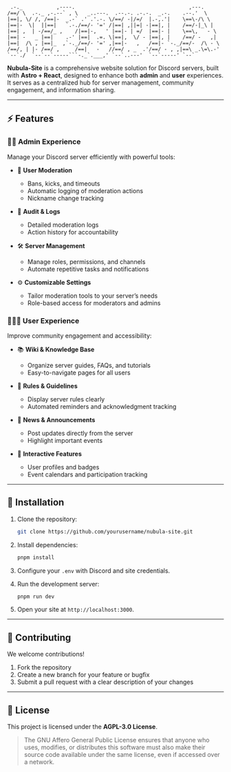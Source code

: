 ```
 .-._           ,----.                                     ,---.      
/==/ \  .-._ ,-.--` , \   _..---.  .--.-. .-.-.  _.-.    .--.'  \     
|==|, \/ /, /==|-  _.-` .' .'.-. \/==/ -|/=/  |.-,.'|    \==\-/\ \    
|==|-  \|  ||==|   `.-./==/- '=' /|==| ,||=| -|==|, |    /==/-|_\ |   
|==| ,  | -/==/_ ,    /|==|-,   ' |==|- | =/  |==|- |    \==\,   - \  
|==| -   _ |==|    .-' |==|  .=. \|==|,  \/ - |==|, |    /==/ -   ,|  
|==|  /\ , |==|_  ,`-._/==/- '=' ,|==|-   ,   /==|- `-._/==/-  /\ - \ 
/==/, | |- /==/ ,     /==|   -   //==/ , _  .'/==/ - , ,|==\ _.\=\.-' 
`--`./  `--`--`-----```-._`.___,' `--`..---'  `--`-----' `--`         
```

**Nubula-Site** is a comprehensive website solution for Discord servers, built with **Astro + React**, designed to enhance both **admin** and **user** experiences. It serves as a centralized hub for server management, community engagement, and information sharing.

---

## ⚡ Features

### 👮‍♂️ Admin Experience

Manage your Discord server efficiently with powerful tools:

* 🔨 **User Moderation**

    * Bans, kicks, and timeouts
    * Automatic logging of moderation actions
    * Nickname change tracking

* 📜 **Audit & Logs**

    * Detailed moderation logs
    * Action history for accountability

* 🛠 **Server Management**

    * Manage roles, permissions, and channels
    * Automate repetitive tasks and notifications

* ⚙️ **Customizable Settings**

    * Tailor moderation tools to your server’s needs
    * Role-based access for moderators and admins

### 🧑‍🤝‍🧑 User Experience

Improve community engagement and accessibility:

* 📚 **Wiki & Knowledge Base**

    * Organize server guides, FAQs, and tutorials
    * Easy-to-navigate pages for all users

* 📜 **Rules & Guidelines**

    * Display server rules clearly
    * Automated reminders and acknowledgment tracking

* 📰 **News & Announcements**

    * Post updates directly from the server
    * Highlight important events

* 🎉 **Interactive Features**

    * User profiles and badges
    * Event calendars and participation tracking

---

## 🚀 Installation

1. Clone the repository:

   ```bash
   git clone https://github.com/yourusername/nubula-site.git
   ```
2. Install dependencies:

   ```bash
   pnpm install
   ```
3. Configure your `.env` with Discord and site credentials.
4. Run the development server:

   ```bash
   pnpm run dev
   ```
5. Open your site at `http://localhost:3000`.

---

## 🤝 Contributing

We welcome contributions!

1. Fork the repository
2. Create a new branch for your feature or bugfix
3. Submit a pull request with a clear description of your changes

---

## 📄 License

This project is licensed under the **AGPL-3.0 License**.

> The GNU Affero General Public License ensures that anyone who uses, modifies, or distributes this software must also make their source code available under the same license, even if accessed over a network.


